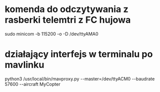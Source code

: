 # komenda do odczytywania z rasberki telemtri z FC hujowa
sudo minicom -b 115200 -o -D /dev/ttyAMA0

# działający interfejs w terminalu po mavlinku
python3 /usr/local/bin/mavproxy.py --master=/dev/ttyACM0 --baudrate 57600 --aircraft MyCopter
